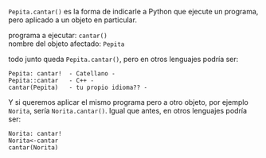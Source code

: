 `Pepita.cantar()` es la forma de indicarle  a  Python que ejecute un programa, pero aplicado a un objeto en particular.
 
 programa a ejecutar: `cantar()`   
 nombre del objeto afectado: `Pepita`   
 
 todo junto queda `Pepita.cantar()`, pero en otros lenguajes  podría ser:
 
 ```
 Pepita: cantar!  - Catellano -
 Pepita::cantar   - C++ -
 cantar(Pepita)   - tu propio idioma?? - 
 ```


Y si queremos aplicar el mismo programa pero a otro objeto, por ejemplo `Norita`, sería `Norita.cantar()`. Igual que antes, en otros lenguajes  podría ser:
 
 ```
 Norita: cantar!
 Norita<-cantar
 cantar(Norita)
 ```